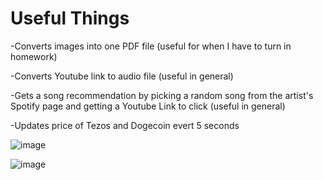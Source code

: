 # Useful Things

-Converts images into one PDF file (useful for when I have to turn in homework)

-Converts Youtube link to audio file (useful in general)

-Gets a song recommendation by picking a random song from the artist's Spotify page and getting a Youtube Link to click (useful in general)

-Updates price of Tezos and Dogecoin evert 5 seconds

![image](https://user-images.githubusercontent.com/62976976/117599533-d5cb8a00-b0fe-11eb-9bb9-6e7944bd8d54.png)

![image](https://user-images.githubusercontent.com/62976976/117599134-15de3d00-b0fe-11eb-8792-7a1c6ff9975c.png)
